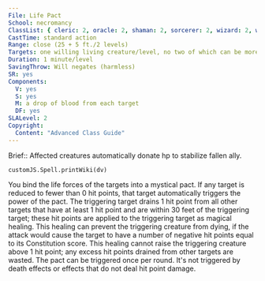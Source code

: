 ```yaml
---
File: Life Pact
School: necromancy
ClassList: { cleric: 2, oracle: 2, shaman: 2, sorcerer: 2, wizard: 2, witch: 2, psychic: 2, spiritualist: 2 }
CastTime: standard action
Range: close (25 + 5 ft./2 levels)
Targets: one willing living creature/level, no two of which can be more than 30 ft. apart
Duration: 1 minute/level
SavingThrow: Will negates (harmless)
SR: yes
Components:
  V: yes
  S: yes
  M: a drop of blood from each target
  DF: yes
SLALevel: 2
Copyright:
  Content: "Advanced Class Guide"
---
```

Brief:: Affected creatures automatically donate hp to stabilize fallen ally.

```dataviewjs
customJS.Spell.printWiki(dv)
```

You bind the life forces of the targets into a mystical pact. If any target is reduced to fewer than 0 hit points, that target automatically triggers the power of the pact. The triggering target drains 1 hit point from all other targets that have at least 1 hit point and are within 30 feet of the triggering target; these hit points are applied to the triggering target as magical healing. This healing can prevent the triggering creature from dying, if the attack would cause the target to have a number of negative hit points equal to its Constitution score. This healing cannot raise the triggering creature above 1 hit point; any excess hit points drained from other targets are wasted.  The pact can be triggered once per round. It's not triggered by death effects or effects that do not deal hit point damage.
